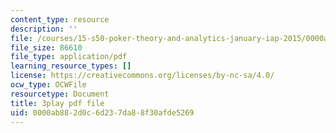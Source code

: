 ```yaml
---
content_type: resource
description: ''
file: /courses/15-s50-poker-theory-and-analytics-january-iap-2015/0000ab882d0c6d237da88f30afde5269_MnbQjpejZt4.pdf
file_size: 86610
file_type: application/pdf
learning_resource_types: []
license: https://creativecommons.org/licenses/by-nc-sa/4.0/
ocw_type: OCWFile
resourcetype: Document
title: 3play pdf file
uid: 0000ab88-2d0c-6d23-7da8-8f30afde5269
---
```

